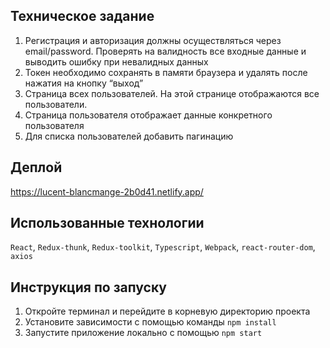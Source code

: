 ## Техническое задание
1. Регистрация и авторизация должны осуществляться через email/password. Проверять на валидность все входные данные и выводить ошибку при невалидных данных
2. Токен необходимо сохранять в памяти браузера и удалять после нажатия на кнопку “выход”
3. Страница всех пользователей. На этой странице отображаются все пользователи. 
4. Страница пользователя отображает данные конкретного пользователя
5. Для списка пользователей добавить пагинацию
   
## Деплой
https://lucent-blancmange-2b0d41.netlify.app/

## Использованные технологии
`React`, `Redux-thunk`, `Redux-toolkit`, `Typescript`, `Webpack`, `react-router-dom`, `axios`

## Инструкция по запуску
1. Откройте терминал и перейдите в корневую директорию проекта
2. Установите зависимости с помощью команды `npm install`
3. Запустите приложение локально с помощью `npm start`

